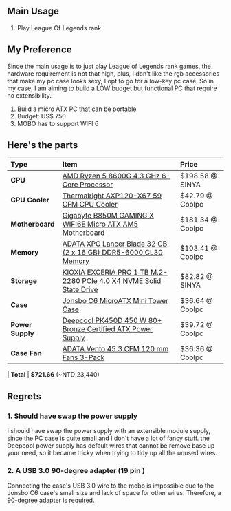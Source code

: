 ## Main Usage
1. Play League Of Legends rank

## My Preference
Since the main usage is to just play League of Legends rank games, the hardware requirement is not that high, plus, I don't like the rgb accessories that make my pc case looks sexy, I opt to go for a low-key pc case. So in my case, I am aiming to build a LOW budget but functional PC that require no extensibility.
1. Build a micro ATX PC that can be portable
2. Budget: US$ 750
3. MOBO has to support WIFI 6

## Here's the parts

| Type             | Item                                                                                                                                                                                         | Price            |
| :--------------- | :------------------------------------------------------------------------------------------------------------------------------------------------------------------------------------------- | :--------------- |
| **CPU**          | [AMD Ryzen 5 8600G 4.3 GHz 6-Core Processor](https://pcpartpicker.com/product/QqyH99/amd-ryzen-5-8600g-43-ghz-6-core-processor-100-100001237box)                                             | $198.58 @ SINYA  |
| **CPU Cooler**   | [Thermalright AXP120-X67 59 CFM CPU Cooler](https://pcpartpicker.com/product/qBnypg/thermalright-axp120-x67-59-cfm-cpu-cooler-axp120-x67-black-argb)                                         | $42.79 @ Coolpc  |
| **Motherboard**  | [Gigabyte B850M GAMING X WIFI6E Micro ATX AM5 Motherboard](https://pcpartpicker.com/product/KCy8TW/gigabyte-b850m-gaming-x-wifi6e-micro-atx-am5-motherboard-b850m-gaming-x-wifi6e)           | $181.34 @ Coolpc |
| **Memory**       | [ADATA XPG Lancer Blade 32 GB (2 x 16 GB) DDR5-6000 CL30 Memory](https://pcpartpicker.com/product/4rvscf/adata-xpg-lancer-blade-32-gb-2-x-16-gb-ddr5-6000-cl30-memory-ax5u6000c3016gdtlabwh) | $103.41 @ Coolpc |
| **Storage**      | [KIOXIA EXCERIA PRO 1 TB M.2-2280 PCIe 4.0 X4 NVME Solid State Drive](https://pcpartpicker.com/product/92ytt6/kioxia-exceria-pro-1-tb-m2-2280-nvme-solid-state-drive-lse10z001tg8)           | $82.82 @ SINYA   |
| **Case**         | [Jonsbo C6 MicroATX Mini Tower Case](https://pcpartpicker.com/product/b4pQzy/jonsbo-c6-microatx-mini-tower-case-c6-white)                                                                    | $36.64 @ Coolpc  |
| **Power Supply** | [Deepcool PK450D 450 W 80+ Bronze Certified ATX Power Supply](https://pcpartpicker.com/product/DC6NnQ/deepcool-pk450d-450-w-80-bronze-certified-atx-power-supply-r-pk450d-fa0b-us)           | $39.72 @ Coolpc  |
| **Case Fan**     | [ADATA Vento 45.3 CFM 120 mm Fans 3-Pack](https://pcpartpicker.com/product/yz4Ycf/adata-vento-453-cfm-120-mm-fans-3-pack-vento120argb-bkcww-qty3)                                            | $36.36 @ Coolpc  |

 | **Total** | **$721.66** (~NTD 23,440)

## Regrets
### 1. Should have swap the power supply
I should have swap the power supply with an extensible module supply, since the PC case is quite small and I don't have a lot of fancy stuff. the Deepcool power supply has default wires that cannot be remove base up your need, so it became tricky when trying to tidy up all the unused wires.

### 2. A USB 3.0 90-degree adapter (19 pin )
Connecting the case's USB 3.0 wire to the mobo is impossible due to the Jonsbo C6 case's small size and lack of space for other wires. Therefore, a 90-degree adapter is required.